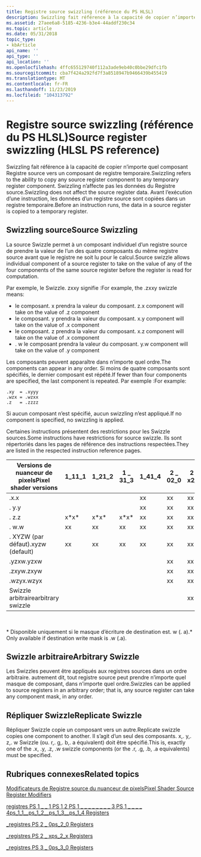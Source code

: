 ```yaml
---
title: Registre source swizzling (référence du PS HLSL)
description: Swizzling fait référence à la capacité de copier n’importe quel composant Registre source vers un composant de registre temporaire. Swizzling n’affecte pas les données du Registre source. Avant l’exécution d’une instruction, les données d’un registre source sont copiées dans un registre temporaire.
ms.assetid: 27aee6a8-5185-4236-b3e4-44addf230c34
ms.topic: article
ms.date: 05/31/2018
topic_type:
- kbArticle
api_name: ''
api_type: ''
api_location: ''
ms.openlocfilehash: 4ffc655129740f112a3ade9eb40c0bbe29dfc1fb
ms.sourcegitcommit: cba7f424a292fd7f3a8518947b9466439b455419
ms.translationtype: MT
ms.contentlocale: fr-FR
ms.lasthandoff: 11/23/2019
ms.locfileid: "104313792"
---
```

# <a name="source-register-swizzling-hlsl-ps-reference"></a><span data-ttu-id="efb3b-105">Registre source swizzling (référence du PS HLSL)</span><span class="sxs-lookup"><span data-stu-id="efb3b-105">Source register swizzling (HLSL PS reference)</span></span>

<span data-ttu-id="efb3b-106">Swizzling fait référence à la capacité de copier n’importe quel composant Registre source vers un composant de registre temporaire.</span><span class="sxs-lookup"><span data-stu-id="efb3b-106">Swizzling refers to the ability to copy any source register component to any temporary register component.</span></span> <span data-ttu-id="efb3b-107">Swizzling n’affecte pas les données du Registre source.</span><span class="sxs-lookup"><span data-stu-id="efb3b-107">Swizzling does not affect the source register data.</span></span> <span data-ttu-id="efb3b-108">Avant l’exécution d’une instruction, les données d’un registre source sont copiées dans un registre temporaire.</span><span class="sxs-lookup"><span data-stu-id="efb3b-108">Before an instruction runs, the data in a source register is copied to a temporary register.</span></span>

## <a name="source-swizzling"></a><span data-ttu-id="efb3b-109">Swizzling source</span><span class="sxs-lookup"><span data-stu-id="efb3b-109">Source Swizzling</span></span>

<span data-ttu-id="efb3b-110">La source Swizzle permet à un composant individuel d’un registre source de prendre la valeur de l’un des quatre composants du même registre source avant que le registre ne soit lu pour le calcul.</span><span class="sxs-lookup"><span data-stu-id="efb3b-110">Source swizzle allows individual component of a source register to take on the value of any of the four components of the same source register before the register is read for computation.</span></span>

<span data-ttu-id="efb3b-111">Par exemple, le Swizzle. zxxy signifie :</span><span class="sxs-lookup"><span data-stu-id="efb3b-111">For example, the .zxxy swizzle means:</span></span>

-   <span data-ttu-id="efb3b-112">le composant. x prendra la valeur du composant. z</span><span class="sxs-lookup"><span data-stu-id="efb3b-112">.x component will take on the value of .z component</span></span>
-   <span data-ttu-id="efb3b-113">le composant. y prendra la valeur du composant. x</span><span class="sxs-lookup"><span data-stu-id="efb3b-113">.y component will take on the value of .x component</span></span>
-   <span data-ttu-id="efb3b-114">le composant. z prendra la valeur du composant. x</span><span class="sxs-lookup"><span data-stu-id="efb3b-114">.z component will take on the value of .x component</span></span>
-   <span data-ttu-id="efb3b-115">. w le composant prendra la valeur du composant. y</span><span class="sxs-lookup"><span data-stu-id="efb3b-115">.w component will take on the value of .y component</span></span>

<span data-ttu-id="efb3b-116">Les composants peuvent apparaître dans n’importe quel ordre.</span><span class="sxs-lookup"><span data-stu-id="efb3b-116">The components can appear in any order.</span></span> <span data-ttu-id="efb3b-117">Si moins de quatre composants sont spécifiés, le dernier composant est répété.</span><span class="sxs-lookup"><span data-stu-id="efb3b-117">If fewer than four components are specified, the last component is repeated.</span></span> <span data-ttu-id="efb3b-118">Par exemple :</span><span class="sxs-lookup"><span data-stu-id="efb3b-118">For example:</span></span>


```
.xy  = .xyyy
.wzx = .wzxx
.z   = .zzzz
```



<span data-ttu-id="efb3b-119">Si aucun composant n’est spécifié, aucun swizzling n’est appliqué.</span><span class="sxs-lookup"><span data-stu-id="efb3b-119">If no component is specified, no swizzling is applied.</span></span>

<span data-ttu-id="efb3b-120">Certaines instructions présentent des restrictions pour les Swizzle sources.</span><span class="sxs-lookup"><span data-stu-id="efb3b-120">Some instructions have restrictions for source swizzle.</span></span> <span data-ttu-id="efb3b-121">Ils sont répertoriés dans les pages de référence des instructions respectées.</span><span class="sxs-lookup"><span data-stu-id="efb3b-121">They are listed in the respected instruction reference pages.</span></span>



| <span data-ttu-id="efb3b-122">Versions de nuanceur de pixels</span><span class="sxs-lookup"><span data-stu-id="efb3b-122">Pixel shader versions</span></span> | <span data-ttu-id="efb3b-123">1\_1</span><span class="sxs-lookup"><span data-stu-id="efb3b-123">1\_1</span></span> | <span data-ttu-id="efb3b-124">1\_2</span><span class="sxs-lookup"><span data-stu-id="efb3b-124">1\_2</span></span> | <span data-ttu-id="efb3b-125">1 \_ 3</span><span class="sxs-lookup"><span data-stu-id="efb3b-125">1\_3</span></span> | <span data-ttu-id="efb3b-126">1\_4</span><span class="sxs-lookup"><span data-stu-id="efb3b-126">1\_4</span></span> | <span data-ttu-id="efb3b-127">2 \_ 0</span><span class="sxs-lookup"><span data-stu-id="efb3b-127">2\_0</span></span> | <span data-ttu-id="efb3b-128">2 \_ x</span><span class="sxs-lookup"><span data-stu-id="efb3b-128">2\_x</span></span> | <span data-ttu-id="efb3b-129">2 \_ logiciels</span><span class="sxs-lookup"><span data-stu-id="efb3b-129">2\_sw</span></span> | <span data-ttu-id="efb3b-130">3 \_ 0</span><span class="sxs-lookup"><span data-stu-id="efb3b-130">3\_0</span></span> | <span data-ttu-id="efb3b-131">3 \_ logiciels</span><span class="sxs-lookup"><span data-stu-id="efb3b-131">3\_sw</span></span> |
|-----------------------|------|------|------|------|------|------|-------|------|-------|
| <span data-ttu-id="efb3b-132">.x</span><span class="sxs-lookup"><span data-stu-id="efb3b-132">.x</span></span>                    |      |      |      | <span data-ttu-id="efb3b-133">x</span><span class="sxs-lookup"><span data-stu-id="efb3b-133">x</span></span>    | <span data-ttu-id="efb3b-134">x</span><span class="sxs-lookup"><span data-stu-id="efb3b-134">x</span></span>    | <span data-ttu-id="efb3b-135">x</span><span class="sxs-lookup"><span data-stu-id="efb3b-135">x</span></span>    | <span data-ttu-id="efb3b-136">x</span><span class="sxs-lookup"><span data-stu-id="efb3b-136">x</span></span>     | <span data-ttu-id="efb3b-137">x</span><span class="sxs-lookup"><span data-stu-id="efb3b-137">x</span></span>    | <span data-ttu-id="efb3b-138">x</span><span class="sxs-lookup"><span data-stu-id="efb3b-138">x</span></span>     |
| <span data-ttu-id="efb3b-139">. y</span><span class="sxs-lookup"><span data-stu-id="efb3b-139">.y</span></span>                    |      |      |      | <span data-ttu-id="efb3b-140">x</span><span class="sxs-lookup"><span data-stu-id="efb3b-140">x</span></span>    | <span data-ttu-id="efb3b-141">x</span><span class="sxs-lookup"><span data-stu-id="efb3b-141">x</span></span>    | <span data-ttu-id="efb3b-142">x</span><span class="sxs-lookup"><span data-stu-id="efb3b-142">x</span></span>    | <span data-ttu-id="efb3b-143">x</span><span class="sxs-lookup"><span data-stu-id="efb3b-143">x</span></span>     | <span data-ttu-id="efb3b-144">x</span><span class="sxs-lookup"><span data-stu-id="efb3b-144">x</span></span>    | <span data-ttu-id="efb3b-145">x</span><span class="sxs-lookup"><span data-stu-id="efb3b-145">x</span></span>     |
| <span data-ttu-id="efb3b-146">. z</span><span class="sxs-lookup"><span data-stu-id="efb3b-146">.z</span></span>                    | <span data-ttu-id="efb3b-147">x\*</span><span class="sxs-lookup"><span data-stu-id="efb3b-147">x\*</span></span>  | <span data-ttu-id="efb3b-148">x\*</span><span class="sxs-lookup"><span data-stu-id="efb3b-148">x\*</span></span>  | <span data-ttu-id="efb3b-149">x\*</span><span class="sxs-lookup"><span data-stu-id="efb3b-149">x\*</span></span>  | <span data-ttu-id="efb3b-150">x</span><span class="sxs-lookup"><span data-stu-id="efb3b-150">x</span></span>    | <span data-ttu-id="efb3b-151">x</span><span class="sxs-lookup"><span data-stu-id="efb3b-151">x</span></span>    | <span data-ttu-id="efb3b-152">x</span><span class="sxs-lookup"><span data-stu-id="efb3b-152">x</span></span>    | <span data-ttu-id="efb3b-153">x</span><span class="sxs-lookup"><span data-stu-id="efb3b-153">x</span></span>     | <span data-ttu-id="efb3b-154">x</span><span class="sxs-lookup"><span data-stu-id="efb3b-154">x</span></span>    | <span data-ttu-id="efb3b-155">x</span><span class="sxs-lookup"><span data-stu-id="efb3b-155">x</span></span>     |
| <span data-ttu-id="efb3b-156">. w</span><span class="sxs-lookup"><span data-stu-id="efb3b-156">.w</span></span>                    | <span data-ttu-id="efb3b-157">x</span><span class="sxs-lookup"><span data-stu-id="efb3b-157">x</span></span>    | <span data-ttu-id="efb3b-158">x</span><span class="sxs-lookup"><span data-stu-id="efb3b-158">x</span></span>    | <span data-ttu-id="efb3b-159">x</span><span class="sxs-lookup"><span data-stu-id="efb3b-159">x</span></span>    | <span data-ttu-id="efb3b-160">x</span><span class="sxs-lookup"><span data-stu-id="efb3b-160">x</span></span>    | <span data-ttu-id="efb3b-161">x</span><span class="sxs-lookup"><span data-stu-id="efb3b-161">x</span></span>    | <span data-ttu-id="efb3b-162">x</span><span class="sxs-lookup"><span data-stu-id="efb3b-162">x</span></span>    | <span data-ttu-id="efb3b-163">x</span><span class="sxs-lookup"><span data-stu-id="efb3b-163">x</span></span>     | <span data-ttu-id="efb3b-164">x</span><span class="sxs-lookup"><span data-stu-id="efb3b-164">x</span></span>    | <span data-ttu-id="efb3b-165">x</span><span class="sxs-lookup"><span data-stu-id="efb3b-165">x</span></span>     |
| <span data-ttu-id="efb3b-166">. XYZW (par défaut)</span><span class="sxs-lookup"><span data-stu-id="efb3b-166">.xyzw (default)</span></span>       | <span data-ttu-id="efb3b-167">x</span><span class="sxs-lookup"><span data-stu-id="efb3b-167">x</span></span>    | <span data-ttu-id="efb3b-168">x</span><span class="sxs-lookup"><span data-stu-id="efb3b-168">x</span></span>    | <span data-ttu-id="efb3b-169">x</span><span class="sxs-lookup"><span data-stu-id="efb3b-169">x</span></span>    | <span data-ttu-id="efb3b-170">x</span><span class="sxs-lookup"><span data-stu-id="efb3b-170">x</span></span>    | <span data-ttu-id="efb3b-171">x</span><span class="sxs-lookup"><span data-stu-id="efb3b-171">x</span></span>    | <span data-ttu-id="efb3b-172">x</span><span class="sxs-lookup"><span data-stu-id="efb3b-172">x</span></span>    | <span data-ttu-id="efb3b-173">x</span><span class="sxs-lookup"><span data-stu-id="efb3b-173">x</span></span>     | <span data-ttu-id="efb3b-174">x</span><span class="sxs-lookup"><span data-stu-id="efb3b-174">x</span></span>    | <span data-ttu-id="efb3b-175">x</span><span class="sxs-lookup"><span data-stu-id="efb3b-175">x</span></span>     |
| <span data-ttu-id="efb3b-176">.yzxw</span><span class="sxs-lookup"><span data-stu-id="efb3b-176">.yzxw</span></span>                 |      |      |      |      | <span data-ttu-id="efb3b-177">x</span><span class="sxs-lookup"><span data-stu-id="efb3b-177">x</span></span>    | <span data-ttu-id="efb3b-178">x</span><span class="sxs-lookup"><span data-stu-id="efb3b-178">x</span></span>    | <span data-ttu-id="efb3b-179">x</span><span class="sxs-lookup"><span data-stu-id="efb3b-179">x</span></span>     | <span data-ttu-id="efb3b-180">x</span><span class="sxs-lookup"><span data-stu-id="efb3b-180">x</span></span>    | <span data-ttu-id="efb3b-181">x</span><span class="sxs-lookup"><span data-stu-id="efb3b-181">x</span></span>     |
| <span data-ttu-id="efb3b-182">.zxyw</span><span class="sxs-lookup"><span data-stu-id="efb3b-182">.zxyw</span></span>                 |      |      |      |      | <span data-ttu-id="efb3b-183">x</span><span class="sxs-lookup"><span data-stu-id="efb3b-183">x</span></span>    | <span data-ttu-id="efb3b-184">x</span><span class="sxs-lookup"><span data-stu-id="efb3b-184">x</span></span>    | <span data-ttu-id="efb3b-185">x</span><span class="sxs-lookup"><span data-stu-id="efb3b-185">x</span></span>     | <span data-ttu-id="efb3b-186">x</span><span class="sxs-lookup"><span data-stu-id="efb3b-186">x</span></span>    | <span data-ttu-id="efb3b-187">x</span><span class="sxs-lookup"><span data-stu-id="efb3b-187">x</span></span>     |
| <span data-ttu-id="efb3b-188">.wzyx</span><span class="sxs-lookup"><span data-stu-id="efb3b-188">.wzyx</span></span>                 |      |      |      |      | <span data-ttu-id="efb3b-189">x</span><span class="sxs-lookup"><span data-stu-id="efb3b-189">x</span></span>    | <span data-ttu-id="efb3b-190">x</span><span class="sxs-lookup"><span data-stu-id="efb3b-190">x</span></span>    | <span data-ttu-id="efb3b-191">x</span><span class="sxs-lookup"><span data-stu-id="efb3b-191">x</span></span>     | <span data-ttu-id="efb3b-192">x</span><span class="sxs-lookup"><span data-stu-id="efb3b-192">x</span></span>    | <span data-ttu-id="efb3b-193">x</span><span class="sxs-lookup"><span data-stu-id="efb3b-193">x</span></span>     |
| <span data-ttu-id="efb3b-194">Swizzle arbitraire</span><span class="sxs-lookup"><span data-stu-id="efb3b-194">arbitrary swizzle</span></span>     |      |      |      |      |      | <span data-ttu-id="efb3b-195">x</span><span class="sxs-lookup"><span data-stu-id="efb3b-195">x</span></span>    | <span data-ttu-id="efb3b-196">x</span><span class="sxs-lookup"><span data-stu-id="efb3b-196">x</span></span>     | <span data-ttu-id="efb3b-197">x</span><span class="sxs-lookup"><span data-stu-id="efb3b-197">x</span></span>    | <span data-ttu-id="efb3b-198">x</span><span class="sxs-lookup"><span data-stu-id="efb3b-198">x</span></span>     |



 

<span data-ttu-id="efb3b-199">\* Disponible uniquement si le masque d’écriture de destination est. w (. a).</span><span class="sxs-lookup"><span data-stu-id="efb3b-199">\* Only available if destination write mask is .w (.a).</span></span>

## <a name="arbitrary-swizzle"></a><span data-ttu-id="efb3b-200">Swizzle arbitraire</span><span class="sxs-lookup"><span data-stu-id="efb3b-200">Arbitrary Swizzle</span></span>

<span data-ttu-id="efb3b-201">Les Swizzles peuvent être appliqués aux registres sources dans un ordre arbitraire. autrement dit, tout registre source peut prendre n’importe quel masque de composant, dans n’importe quel ordre.</span><span class="sxs-lookup"><span data-stu-id="efb3b-201">Swizzles can be applied to source registers in an arbitrary order; that is, any source register can take any component mask, in any order.</span></span>

## <a name="replicate-swizzle"></a><span data-ttu-id="efb3b-202">Répliquer Swizzle</span><span class="sxs-lookup"><span data-stu-id="efb3b-202">Replicate Swizzle</span></span>

<span data-ttu-id="efb3b-203">Répliquer Swizzle copie un composant vers un autre.</span><span class="sxs-lookup"><span data-stu-id="efb3b-203">Replicate swizzle copies one component to another.</span></span> <span data-ttu-id="efb3b-204">Il s’agit d’un seul des composants. x,. y,. z,. w Swizzle (ou. r,. g,. b,. a équivalent) doit être spécifié.</span><span class="sxs-lookup"><span data-stu-id="efb3b-204">This is, exactly one of the .x, .y, .z, .w swizzle components (or the .r, .g, .b, .a equivalents) must be specified.</span></span>

## <a name="related-topics"></a><span data-ttu-id="efb3b-205">Rubriques connexes</span><span class="sxs-lookup"><span data-stu-id="efb3b-205">Related topics</span></span>

<dl> <dt>

[<span data-ttu-id="efb3b-206">Modificateurs de Registre source du nuanceur de pixels</span><span class="sxs-lookup"><span data-stu-id="efb3b-206">Pixel Shader Source Register Modifiers</span></span>](dx9-graphics-reference-asm-ps-registers-modifiers-source.md)
</dt> <dt>

[<span data-ttu-id="efb3b-207">registres PS 1 \_ \_ 1 PS 1 2 PS 1 \_ \_ \_ \_ \_ \_ \_ \_ 3 PS 1 \_ \_ \_ \_ 4</span><span class="sxs-lookup"><span data-stu-id="efb3b-207">ps\_1\_1\_\_ps\_1\_2\_\_ps\_1\_3\_\_ps\_1\_4 Registers</span></span>](dx9-graphics-reference-asm-ps-registers-ps-1-x.md)
</dt> <dt>

[<span data-ttu-id="efb3b-208">\_registres PS 2 \_ 0</span><span class="sxs-lookup"><span data-stu-id="efb3b-208">ps\_2\_0 Registers</span></span>](dx9-graphics-reference-asm-ps-registers-ps-2-0.md)
</dt> <dt>

[<span data-ttu-id="efb3b-209">\_registres PS 2 \_ x</span><span class="sxs-lookup"><span data-stu-id="efb3b-209">ps\_2\_x Registers</span></span>](dx9-graphics-reference-asm-ps-registers-ps-2-x.md)
</dt> <dt>

[<span data-ttu-id="efb3b-210">\_registres PS 3 \_ 0</span><span class="sxs-lookup"><span data-stu-id="efb3b-210">ps\_3\_0 Registers</span></span>](dx9-graphics-reference-asm-ps-registers-ps-3-0.md)
</dt> </dl>

 

 




